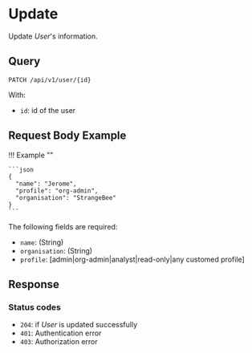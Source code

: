 # Update

Update *User*'s information.

## Query

```plain
PATCH /api/v1/user/{id}
```

With:

- `id`: id of the user


##  Request Body Example

!!! Example "" 
    
    ```json
    {
      "name": "Jerome",
      "profile": "org-admin",
      "organisation": "StrangeBee"
    }
    ```

The following fields are required: 

- `name`: (String)
- `organisation`:  (String)
- `profile`:  [admin|org-admin|analyst|read-only|any customed profile]

##  Response 

### Status codes

- `204`: if *User* is updated successfully
- `401`: Authentication error
- `403`: Authorization error
